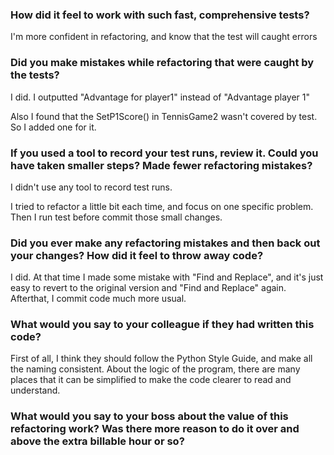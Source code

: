 ### How did it feel to work with such fast, comprehensive tests?
I'm more confident in refactoring, and know that the test will caught errors

### Did you make mistakes while refactoring that were caught by the tests?
I did. I outputted "Advantage for player1" instead of "Advantage player 1"

Also I found that the SetP1Score() in TennisGame2 wasn't covered by test. So I added one for it.

### If you used a tool to record your test runs, review it. Could you have taken smaller steps? Made fewer refactoring mistakes?
I didn't use any tool to record test runs.

I tried to refactor a little bit each time, and focus on one specific problem. Then I run test before commit those small changes.

### Did you ever make any refactoring mistakes and then back out your changes? How did it feel to throw away code?
I did. At that time I made some mistake with "Find and Replace", and it's just easy to revert to the original version and "Find and Replace" again. Afterthat, I commit code much more usual.

### What would you say to your colleague if they had written this code?
First of all, I think they should follow the Python Style Guide, and make all the naming consistent. About the logic of the program, there are many places that it can be simplified to make the code clearer to read and understand.

### What would you say to your boss about the value of this refactoring work? Was there more reason to do it over and above the extra billable hour or so?

